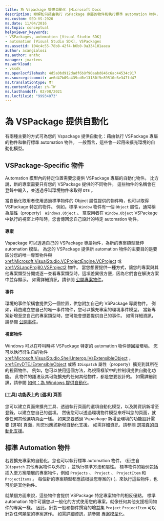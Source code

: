 ```yaml
---
title: 為 Vspackage 提供自動化 |Microsoft Docs
description: 瞭解如何藉由執行 VSPackage 專屬的物件和執行標準 automation 物件，為您的 Vspackage 提供自動化功能。
ms.custom: SEO-VS-2020
ms.date: 11/04/2016
ms.topic: conceptual
helpviewer_keywords:
- VSPackages, automation [Visual Studio SDK]
- automation [Visual Studio SDK], VSPackages
ms.assetid: 104c4c55-78b8-42f4-b6b0-9a334101aaea
author: acangialosi
ms.author: anthc
manager: jmartens
ms.workload:
- vssdk
ms.openlocfilehash: 4d5a0bd912dadf6b8f90aabd846c6ac44534c917
ms.sourcegitcommit: ae6d47b09a439cd0e13180f5e89510e3e347fd47
ms.translationtype: MT
ms.contentlocale: zh-TW
ms.lasthandoff: 02/08/2021
ms.locfileid: "99934073"
---
```

# <a name="providing-automation-for-vspackages"></a>為 VSPackage 提供自動化
有兩種主要的方式可為您的 Vspackage 提供自動化：藉由執行 VSPackage 專屬的物件和執行標準 automation 物件。 一般而言，這些會一起用來擴充環境的自動化模型。

## <a name="vspackage-specific-objects"></a>VSPackage-Specific 物件
 Automation 模型內的特定位置需要您提供 VSPackage 專屬的自動化物件。 比方說，新的專案需要只有您的 VSPackage 提供的不同物件。 這些物件的名稱會在登錄中輸入，並透過呼叫環境物件來取得 `DTE` 。

 當自動化取用者使用透過標準物件的 Object 屬性提供的物件時，也可以取得 VSPackage 特定的物件。 例如，標準 `Window` 物件有一個 `Object` 屬性，通常稱為屬性（property） `Windows.Object` 。 當取用者在 `Window.Object` VSPackage 中執行的視窗上呼叫時，您會傳回您自己設計的特定 automation 物件。

#### <a name="projects"></a>專案
 Vspackage 可以透過自己的 VSPackage 專屬物件，為新的專案類型延伸 automation 模型。 為您的 VSPackage 提供新 automation 物件的主要目的是要區分您的唯一專案物件與 <xref:Microsoft.VisualStudio.VCProjectEngine.VCProject> 或 <xref:VSLangProj80.VSProject2> 物件。 當您想要提供一種方式，讓您的專案與其他專案類型分開或逐一查看專案類型時，這項差異很方便，因為它們會在解決方案中並存顯示。 如需詳細資訊，請參閱 [公開專案物件](../../extensibility/internals/exposing-project-objects.md)。

#### <a name="events"></a>事件
 環境的事件架構會提供另一個位置，供您附加自己的 VSPackage 專屬物件。 例如，藉由建立您自己的唯一事件物件，您可以擴充專案的環境事件模型。 當新專案新增至您自己的專案類型時，您可能會想要提供自己的事件。 如需詳細資訊，請參閱 [公開事件](../../extensibility/internals/exposing-events-in-the-visual-studio-sdk.md)。

#### <a name="window-objects"></a>視窗物件
 Windows 可以在呼叫時將 VSPackage 特定的 automation 物件傳回給環境。 您可以執行衍生自的物件 <xref:Microsoft.VisualStudio.Shell.Interop.IVsExtensibleObject> ， <xref:EnvDTE.IExtensibleObject> 或將 `IDispatch` 屬性（property）擴充到其所在的視窗物件。 例如，您可以使用這個方法，為視窗框架中的控制項提供自動化功能。 此物件的語法及其可能擴充的任何其他物件，都是您要設計的。 如需詳細資訊，請參閱 [如何：為 Windows 提供自動化](../../extensibility/internals/how-to-provide-automation-for-windows.md)。

#### <a name="options-pages-on-the-tools-menu"></a>[工具] 功能表上的 [選項] 頁面
 您可以建立頁面來擴充工具、透過執行頁面的選項自動化模型，以及將資訊新增至登錄，以建立您自己的選項。 然後您可以透過環境物件模型來呼叫您的頁面，就像任何其他選項頁面一樣。 如果您要透過 Vspackage 新增至環境的功能設計需要 [選項] 頁面，則您也應該新增自動化支援。 如需詳細資訊，請參閱 [選項頁的自動化支援](../../extensibility/internals/automation-support-for-options-pages.md)。

## <a name="standard-automation-objects"></a>標準 Automation 物件
 若要擴充專案的自動化，您也可以執行標準 automation 物件， (衍生自 `IDispatch` 其他專案物件以外的) ，並執行標準方法和屬性。 標準物件的範例包括插入至方案階層的專案物件，例如 `Projects` 、 `Project` 、 `ProjectItem` 和 `ProjectItems` 。 每個新的專案類型都應該根據您專案的)  (，來執行這些物件，也可能是其他物件。

 就某個方面來說，這些物件會提供 VSPackage 特定專案物件的相反優點。 標準 automation 物件可讓您以一般化的方式使用您的專案，就像任何其他支援相同物件的專案一樣。 因此，針對一般和物件撰寫的增益集 `Project` `ProjectItem` 可以針對任何類型的專案運作。 如需詳細資訊，請參閱 [專案模型](../../extensibility/internals/project-modeling.md)化。
